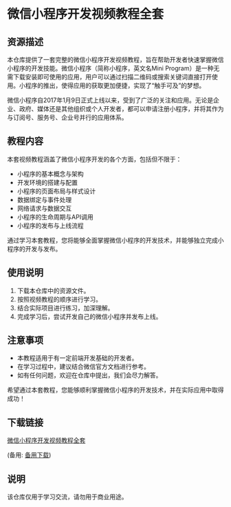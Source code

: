 # 微信小程序开发视频教程全套

## 资源描述

本仓库提供了一套完整的微信小程序开发视频教程，旨在帮助开发者快速掌握微信小程序的开发技能。微信小程序（简称小程序，英文名Mini Program）是一种无需下载安装即可使用的应用，用户可以通过扫描二维码或搜索关键词直接打开使用。小程序的推出，使得应用的获取更加便捷，实现了“触手可及”的梦想。

微信小程序自2017年1月9日正式上线以来，受到了广泛的关注和应用。无论是企业、政府、媒体还是其他组织或个人开发者，都可以申请注册小程序，并将其作为与订阅号、服务号、企业号并行的应用体系。

## 教程内容

本套视频教程涵盖了微信小程序开发的各个方面，包括但不限于：

- 小程序的基本概念与架构
- 开发环境的搭建与配置
- 小程序的页面布局与样式设计
- 数据绑定与事件处理
- 网络请求与数据交互
- 小程序的生命周期与API调用
- 小程序的发布与上线流程

通过学习本套教程，您将能够全面掌握微信小程序的开发技术，并能够独立完成小程序的开发与发布。

## 使用说明

1. 下载本仓库中的资源文件。
2. 按照视频教程的顺序进行学习。
3. 结合实际项目进行练习，加深理解。
4. 完成学习后，尝试开发自己的微信小程序并发布上线。

## 注意事项

- 本教程适用于有一定前端开发基础的开发者。
- 在学习过程中，建议结合微信官方文档进行参考。
- 如有任何问题，欢迎在仓库中提出，我们会尽力解答。

希望通过本套教程，您能够顺利掌握微信小程序的开发技术，并在实际应用中取得成功！

## 下载链接
[微信小程序开发视频教程全套](https://pan.quark.cn/s/5c6de2a73c22) 

(备用: [备用下载](https://pan.baidu.com/s/1jLzIrpakQdpP5n5_22QefQ?pwd=1234))

## 说明

该仓库仅用于学习交流，请勿用于商业用途。
